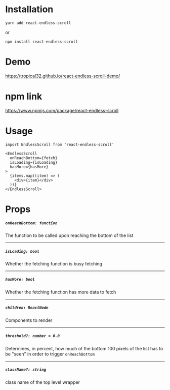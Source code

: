 # Installation

    yarn add react-endless-scroll

or

    npm install react-endless-scroll

# Demo

https://tropical32.github.io/react-endless-scroll-demo/

# npm link

https://www.npmjs.com/package/react-endless-scroll

# Usage
    import EndlessScroll from 'react-endless-scroll'

    <EndlessScroll
      onReachBottom={fetch}
      isLoading={isLoading}
      hasMore={hasMore}
    >
      {items.map((item) => (
        <div>{item}</div>
      ))}
    </EndlessScroll>

# Props

##### `onReachBottom: function`

The function to be called upon reaching the bottom of the list

---

##### `isLoading: bool`

Whether the fetching function is busy fetching

---

##### `hasMore: bool`

Whether the fetching function has more data to fetch

---

##### `children: ReactNode`

Components to render

---

##### `threshold?: number = 0.0`

Determines, in percent, how much of the bottom 100 pixels of the list has to be "seen" in order to trigger `onReachBottom`

---

##### `className?: string`

class name of the top level wrapper
